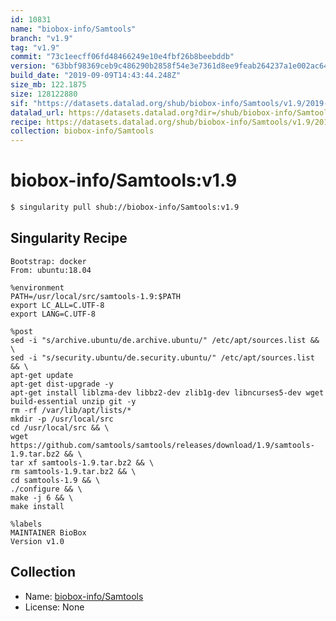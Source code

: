 ```yaml
---
id: 10831
name: "biobox-info/Samtools"
branch: "v1.9"
tag: "v1.9"
commit: "73c1eecff06fd48466249e10e4fbf26b8beebddb"
version: "63bbf98369ceb9c486290b2858f54e3e7361d8ee9feab264237a1e002ac64f7f"
build_date: "2019-09-09T14:43:44.248Z"
size_mb: 122.1875
size: 128122880
sif: "https://datasets.datalad.org/shub/biobox-info/Samtools/v1.9/2019-09-09-73c1eecf-63bbf983/63bbf98369ceb9c486290b2858f54e3e7361d8ee9feab264237a1e002ac64f7f.sif"
datalad_url: https://datasets.datalad.org?dir=/shub/biobox-info/Samtools/v1.9/2019-09-09-73c1eecf-63bbf983/
recipe: https://datasets.datalad.org/shub/biobox-info/Samtools/v1.9/2019-09-09-73c1eecf-63bbf983/Singularity
collection: biobox-info/Samtools
---
```


# biobox-info/Samtools:v1.9

```bash
$ singularity pull shub://biobox-info/Samtools:v1.9
```

## Singularity Recipe

```singularity
Bootstrap: docker
From: ubuntu:18.04

%environment
PATH=/usr/local/src/samtools-1.9:$PATH
export LC_ALL=C.UTF-8
export LANG=C.UTF-8

%post
sed -i "s/archive.ubuntu/de.archive.ubuntu/" /etc/apt/sources.list && \
sed -i "s/security.ubuntu/de.security.ubuntu/" /etc/apt/sources.list && \
apt-get update
apt-get dist-upgrade -y 
apt-get install liblzma-dev libbz2-dev zlib1g-dev libncurses5-dev wget build-essential unzip git -y 
rm -rf /var/lib/apt/lists/*
mkdir -p /usr/local/src
cd /usr/local/src && \
wget https://github.com/samtools/samtools/releases/download/1.9/samtools-1.9.tar.bz2 && \
tar xf samtools-1.9.tar.bz2 && \
rm samtools-1.9.tar.bz2 && \
cd samtools-1.9 && \
./configure && \
make -j 6 && \
make install

%labels
MAINTAINER BioBox
Version v1.0
```

## Collection

 - Name: [biobox-info/Samtools](https://github.com/biobox-info/Samtools)
 - License: None

